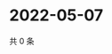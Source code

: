 # 2022-05-07

共 0 条

<!-- BEGIN WEIBO -->
<!-- 最后更新时间 Sat May 07 2022 01:23:02 GMT+0800 (China Standard Time) -->

<!-- END WEIBO -->
